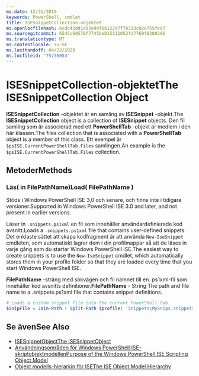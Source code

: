 ```yaml
---
ms.date: 12/31/2019
keywords: PowerShell, cmdlet
title: ISESnippetCollection-objektet
ms.openlocfilehash: 6cdc43dd1d82e94f66122d7f7b313c02e755fed7
ms.sourcegitcommit: 6545c60578f7745be015111052fd7769f8289296
ms.translationtype: MT
ms.contentlocale: sv-SE
ms.lasthandoff: 04/22/2020
ms.locfileid: "75736053"
---
```

# <a name="the-isesnippetcollection-object"></a><span data-ttu-id="03459-103">ISESnippetCollection-objektet</span><span class="sxs-lookup"><span data-stu-id="03459-103">The ISESnippetCollection Object</span></span>

<span data-ttu-id="03459-104">**ISESnippetCollection** -objektet är en samling av **ISESnippet** -objekt.</span><span class="sxs-lookup"><span data-stu-id="03459-104">The **ISESnippetCollection** object is a collection of **ISESnippet** objects.</span></span> <span data-ttu-id="03459-105">Den fil samling som är associerad med ett **PowerShellTab** -objekt är medlem i den här klassen.</span><span class="sxs-lookup"><span data-stu-id="03459-105">The files collection that is associated with a **PowerShellTab** object is a member of this class.</span></span> <span data-ttu-id="03459-106">Ett exempel är `$psISE.CurrentPowerShellTab.Files` samlingen.</span><span class="sxs-lookup"><span data-stu-id="03459-106">An example is the `$psISE.CurrentPowerShellTab.Files` collection.</span></span>

## <a name="methods"></a><span data-ttu-id="03459-107">Metoder</span><span class="sxs-lookup"><span data-stu-id="03459-107">Methods</span></span>

### <a name="load-filepathname-"></a><span data-ttu-id="03459-108">Läs\( in FilePathName\)</span><span class="sxs-lookup"><span data-stu-id="03459-108">Load\( FilePathName \)</span></span>

<span data-ttu-id="03459-109">Stöds i Windows PowerShell ISE 3,0 och senare, och finns inte i tidigare versioner.</span><span class="sxs-lookup"><span data-stu-id="03459-109">Supported in Windows PowerShell ISE 3.0 and later, and not present in earlier versions.</span></span>

<span data-ttu-id="03459-110">Läser in `.snippets.ps1xml` en fil som innehåller användardefinierade kod avsnitt.</span><span class="sxs-lookup"><span data-stu-id="03459-110">Loads a `.snippets.ps1xml` file that contains user-defined snippets.</span></span> <span data-ttu-id="03459-111">Det enklaste sättet att skapa kodfragment är att använda `New-IseSnippet` cmdleten, som automatiskt lagrar dem i din profilmappar så att de läses in varje gång som du startar Windows PowerShell ISE.</span><span class="sxs-lookup"><span data-stu-id="03459-111">The easiest way to create snippets is to use the `New-IseSnippet` cmdlet, which automatically stores them in your profile folder so that they are loaded every time that you start Windows PowerShell ISE.</span></span>

<span data-ttu-id="03459-112">**FilePathName** -sträng med sökvägen och fil namnet till en. ps1xml-fil som innehåller kod avsnitts definitioner.</span><span class="sxs-lookup"><span data-stu-id="03459-112">**FilePathName** - String The path and file name to a .snippets.ps1xml file that contains snippet definitions.</span></span>

```powershell
# Loads a custom snippet file into the current PowerShell tab.
$SnipFile = Join-Path ( Split-Path $profile) 'Snippets\MySnips.snippets.ps1xml' $psISE.CurrentPowerShellTab.Snippets.Add($SnipPath)
```

## <a name="see-also"></a><span data-ttu-id="03459-113">Se även</span><span class="sxs-lookup"><span data-stu-id="03459-113">See Also</span></span>

- [<span data-ttu-id="03459-114">ISESnippetObject</span><span class="sxs-lookup"><span data-stu-id="03459-114">The ISESnippetObject</span></span>](The-ISESnippetObject.md)
- [<span data-ttu-id="03459-115">Användningsområden för Windows PowerShell ISE-skriptobjektmodellen</span><span class="sxs-lookup"><span data-stu-id="03459-115">Purpose of the Windows PowerShell ISE Scripting Object Model</span></span>](Purpose-of-the-Windows-PowerShell-ISE-Scripting-Object-Model.md)
- [<span data-ttu-id="03459-116">Objekt modells-hierarkin för ISE</span><span class="sxs-lookup"><span data-stu-id="03459-116">The ISE Object Model Hierarchy</span></span>](The-ISE-Object-Model-Hierarchy.md)
